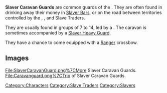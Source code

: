 **Slaver Caravan Guards** are common guards of the [](03%20-%20Projects%20&%20Wikis/Kenshi/Kenshi%20Wiki/Kenshi%20Wiki%20Template/Slave_Traders.md). They are often found in drinking
away their money in [Slaver Bars](Slaver_Bar.md "wikilink"), or on the road
between territories controlled by the [](03%20-%20Projects%20&%20Wikis/Kenshi/Kenshi%20Wiki/Kenshi%20Wiki%20Template/United_Cities.md), [](Traders_Guild.md), and Slave Traders.

They are usually found in groups of 7 to 14, led by a [](Slaver_Caravan_Boss.md). The caravan is sometimes
accompanied by a [Slaver Heavy Guard](Slaver_Heavy_Guard.md "wikilink").

They have a chance to come equipped with a [Ranger](Ranger.md "wikilink")
crossbow.

## Images

<File:SlaverCaravanGuard.png%7CMore> Slaver Caravan Guards.
<File:Caravanguard.png%7CTrio> of Slaver Caravan Guards.

[Category:Characters](Category:Characters "wikilink") [Category:Slave
Traders](Category:Slave_Traders "wikilink")
[Category:Slavers](Category:Slavers "wikilink")